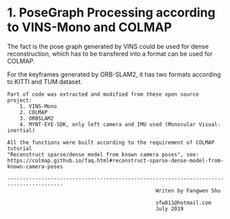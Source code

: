 # 1. PoseGraph Processing according to VINS-Mono and COLMAP

The fact is the pose graph generated by VINS could be used for dense reconstruction, which has to be transfered into a format can be used for COLMAP. <br>

For the keyframes generated by ORB-SLAM2, it has two formats according to KITTI and TUM dataset.

```
Part of code was extracted and modified from these open source project: 
    1. VINS-Mono
    2. COLMAP
    3. ORBSLAM2
    4. MYNT-EYE-SDK, only left camera and IMU used (Monocular Visual-inertial)

All the functions were built according to the requirement of COLMAP tutorial
"Reconstruct sparse/dense model from known camera poses", see:
https://colmap.github.io/faq.html#reconstruct-sparse-dense-model-from-known-camera-poses

----------------------------------------------------------------------------------------
                                                Writen by Fangwen Shu

                                                sfw811@hotmail.com
                                                July 2019
```